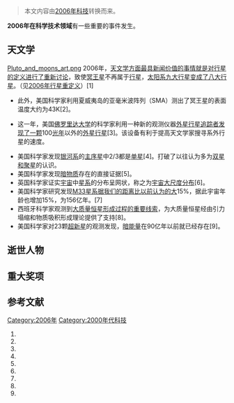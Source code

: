 > 本文内容由[2006年科技](https://zh.wikipedia.org/wiki/2006年科技)转换而来。


**2006年在科学技术领域**有一些重要的事件发生。

## 天文学

[Pluto_and_moons_art.png](https://zh.wikipedia.org/wiki/File:Pluto_and_moons_art.png "fig:Pluto_and_moons_art.png") 2006年，[天文学方面最具新闻价值的事情就是对](https://zh.wikipedia.org/wiki/天文学 "wikilink")[行星的定义进行了重新讨论](https://zh.wikipedia.org/wiki/行星的定义 "wikilink")，致使[冥王星](../Page/冥王星.md "wikilink")不再属于[行星](../Page/行星.md "wikilink")，[太阳系九大行星变成了八大行星](https://zh.wikipedia.org/wiki/太阳系 "wikilink")。（见[2006年行星重定义](https://zh.wikipedia.org/wiki/2006年行星重定义 "wikilink")）\[1\]

  - 此外，美国科学家利用夏威夷岛的亚毫米波阵列（SMA）测出了冥王星的表面温度大约为43K\[2\]。

<!-- end list -->

  - 这一年，美国[佛罗里达大学](../Page/佛罗里达大学.md "wikilink")的科学家利用一种新的观测仪器[外星行星追踪者发现了一颗](https://zh.wikipedia.org/wiki/外星行星追踪者 "wikilink")100[光年](../Page/光年.md "wikilink")以外的[外星行星](https://zh.wikipedia.org/wiki/外星行星 "wikilink")\[3\]。该设备有利于提高天文学家搜寻系外行星的速度。

<!-- end list -->

  - 美国科学家发现[银河系](../Page/银河系.md "wikilink")的[主序星](../Page/主序星.md "wikilink")中2/3都是[单星](https://zh.wikipedia.org/wiki/单星 "wikilink")\[4\]。打破了以往认为多为[双星和](https://zh.wikipedia.org/wiki/双星 "wikilink")[聚星](../Page/聚星.md "wikilink")的认识。
  - 美国科学家发现[暗物质](../Page/暗物质.md "wikilink")存在的直接证据\[5\]。
  - 英国科学家证实[宇宙](../Page/宇宙.md "wikilink")中[星系](../Page/星系.md "wikilink")的分布呈网状，称之为[宇宙大尺度分布](https://zh.wikipedia.org/wiki/宇宙大尺度分布 "wikilink")\[6\]。
  - 美国科学家研究发现[M33星系据我们的距离比以前认为的大](https://zh.wikipedia.org/wiki/M33 "wikilink")15%，据此宇宙年龄也增加15%，为156亿年。\[7\]
  - 西班牙科学家观测到[大质量恒星形成过程的重要线索](https://zh.wikipedia.org/wiki/大质量恒星 "wikilink")，为大质量恒星经由引力塌缩和物质吸积形成理论提供了支持\[8\]。
  - 美国科学家对23颗[超新星](../Page/超新星.md "wikilink")的观测发现，[暗能量](../Page/暗能量.md "wikilink")在90亿年以前就已经存在\[9\]。

## 逝世人物

## 重大奖项

## 参考文献

<div class="references-small">

<references />

</div>

[Category:2006年](https://zh.wikipedia.org/wiki/Category:2006年 "wikilink") [Category:2000年代科技](https://zh.wikipedia.org/wiki/Category:2000年代科技 "wikilink")

1.
2.
3.
4.
5.
6.
7.
8.
9.